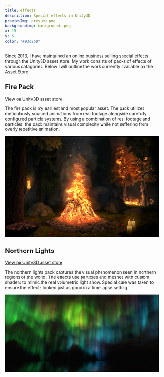 ```yaml
---
title: effects
description: Special effects in Unity3D
previewImg: preview.png
backgroundImg: background1.png
x: 15
y: 5
color: "#93c2b0"
---
```

Since 2013, I have maintained an online business selling special effects through the Unity3D asset store. My work consists of packs of effects of various catagories. Below I will outline the work currently available on the Asset Store.  


Fire Pack
-------

<a style="color:inherit;" href="https://assetstore.unity.com/packages/vfx/particles/fire-explosions/ian-s-fire-pack-69661">View on Unity3D asset store</a>

The fire pack is my earliest and most popular asset. The pack utilizes meticulously sourced animations from real footage alongside carefully configured particle systems. By using a combination of real footage and particles, the pack maintains visual complexity while not suffering from overly repetitive animation. 

![Fire Pack effects](./firepack.png)

Northern Lights
-------

<a style="color:inherit;" href="https://assetstore.unity.com/packages/vfx/particles/environment/northern-lights-pack-86980">View on Unity3D asset store</a>

The northern lights pack captures the visual phenomenon seen in northern regions of the world. The effects use particles and meshes with custom shaders to mimic the real volumetric light show. Special care was taken to ensure the effects looked just as good in a time lapse setting.  

![Northern Lights](./aurorapack.jpg)